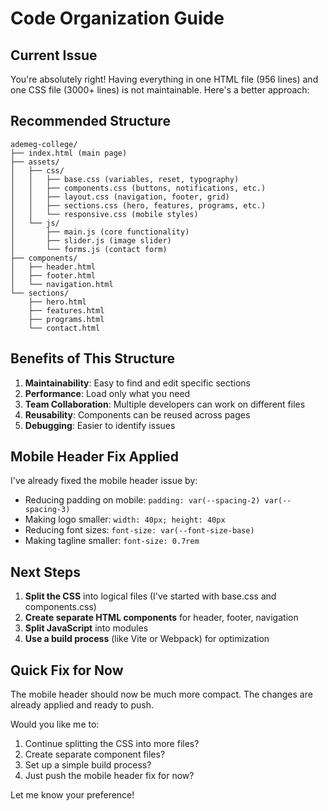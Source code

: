 # Code Organization Guide

## Current Issue
You're absolutely right! Having everything in one HTML file (956 lines) and one CSS file (3000+ lines) is not maintainable. Here's a better approach:

## Recommended Structure

```
ademeg-college/
├── index.html (main page)
├── assets/
│   ├── css/
│   │   ├── base.css (variables, reset, typography)
│   │   ├── components.css (buttons, notifications, etc.)
│   │   ├── layout.css (navigation, footer, grid)
│   │   ├── sections.css (hero, features, programs, etc.)
│   │   └── responsive.css (mobile styles)
│   └── js/
│       ├── main.js (core functionality)
│       ├── slider.js (image slider)
│       └── forms.js (contact form)
├── components/
│   ├── header.html
│   ├── footer.html
│   └── navigation.html
└── sections/
    ├── hero.html
    ├── features.html
    ├── programs.html
    └── contact.html
```

## Benefits of This Structure

1. **Maintainability**: Easy to find and edit specific sections
2. **Performance**: Load only what you need
3. **Team Collaboration**: Multiple developers can work on different files
4. **Reusability**: Components can be reused across pages
5. **Debugging**: Easier to identify issues

## Mobile Header Fix Applied

I've already fixed the mobile header issue by:
- Reducing padding on mobile: `padding: var(--spacing-2) var(--spacing-3)`
- Making logo smaller: `width: 40px; height: 40px`
- Reducing font sizes: `font-size: var(--font-size-base)`
- Making tagline smaller: `font-size: 0.7rem`

## Next Steps

1. **Split the CSS** into logical files (I've started with base.css and components.css)
2. **Create separate HTML components** for header, footer, navigation
3. **Split JavaScript** into modules
4. **Use a build process** (like Vite or Webpack) for optimization

## Quick Fix for Now

The mobile header should now be much more compact. The changes are already applied and ready to push.

Would you like me to:
1. Continue splitting the CSS into more files?
2. Create separate component files?
3. Set up a simple build process?
4. Just push the mobile header fix for now?

Let me know your preference!
